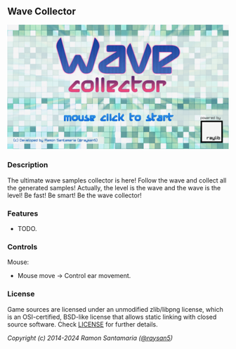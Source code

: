 ## Wave Collector

![Wave Collector](screenshots/screenshot000.png "Wave Collector")

### Description

The ultimate wave samples collector is here! Follow the wave and collect all the generated samples! Actually, the level is the wave and the wave is the level! Be fast! Be smart! Be the wave collector!

### Features

 - TODO.

### Controls

Mouse:
 - Mouse move -> Control ear movement.

### License

Game sources are licensed under an unmodified zlib/libpng license, which is an OSI-certified, BSD-like license that allows static linking with closed source software. Check [LICENSE](LICENSE) for further details.

*Copyright (c) 2014-2024 Ramon Santamaria ([@raysan5](https://twitter.com/raysan5))*